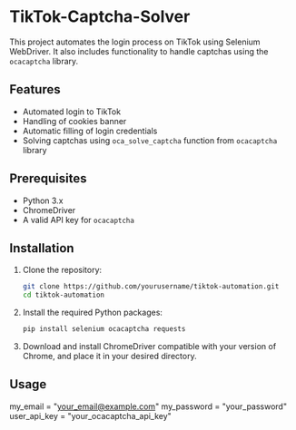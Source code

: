 # TikTok-Captcha-Solver
This project automates the login process on TikTok using Selenium WebDriver. It also includes functionality to handle captchas using the `ocacaptcha` library.

## Features

- Automated login to TikTok
- Handling of cookies banner
- Automatic filling of login credentials
- Solving captchas using `oca_solve_captcha` function from `ocacaptcha` library

## Prerequisites

- Python 3.x
- ChromeDriver
- A valid API key for `ocacaptcha`

## Installation
1. Clone the repository:
   ```bash
   git clone https://github.com/yourusername/tiktok-automation.git
   cd tiktok-automation
2. Install the required Python packages:
   ```bash
   pip install selenium ocacaptcha requests
3. Download and install ChromeDriver compatible with your version of Chrome, and place it in your desired directory.

## Usage
   my_email = "your_email@example.com"
   my_password = "your_password"
   user_api_key = "your_ocacaptcha_api_key"
